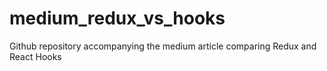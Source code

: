 # medium_redux_vs_hooks
Github repository accompanying the medium article comparing Redux and React Hooks
